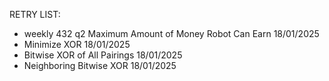 RETRY LIST:

- weekly 432 q2 Maximum Amount of Money Robot Can Earn 18/01/2025
- Minimize XOR 18/01/2025
- Bitwise XOR of All Pairings 18/01/2025
- Neighboring Bitwise XOR 18/01/2025





 

    